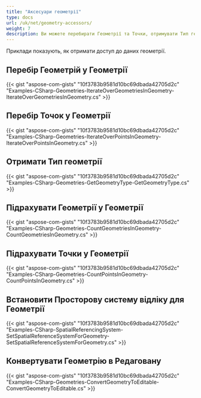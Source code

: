 ```yaml
---
title: "Аксесуари геометрії"
type: docs
url: /uk/net/geometry-accessors/
weight: 7
description: Ви можете перебирати Геометрії та Точки, отримувати Тип геометрії, підраховувати Точки та встановлювати Просторову систему відліку за допомогою GIS C# Library.
---
```


Приклади показують, як отримати доступ до даних геометрії. 

## **Перебір Геометрій у Геометрії**
{{< gist "aspose-com-gists" "10f3783b9581d10bc69dbada42705d2c" "Examples-CSharp-Geometries-IterateOverGeometriesInGeometry-IterateOverGeometriesInGeometry.cs" >}}
## **Перебір Точок у Геометрії**
{{< gist "aspose-com-gists" "10f3783b9581d10bc69dbada42705d2c" "Examples-CSharp-Geometries-IterateOverPointsInGeometry-IterateOverPointsInGeometry.cs" >}}
## **Отримати Тип геометрії**
{{< gist "aspose-com-gists" "10f3783b9581d10bc69dbada42705d2c" "Examples-CSharp-Geometries-GetGeometryType-GetGeometryType.cs" >}}
## **Підрахувати Геометрії у Геометрії**
{{< gist "aspose-com-gists" "10f3783b9581d10bc69dbada42705d2c" "Examples-CSharp-Geometries-CountGeometriesInGeometry-CountGeometriesInGeometry.cs" >}}
## **Підрахувати Точки у Геометрії**
{{< gist "aspose-com-gists" "10f3783b9581d10bc69dbada42705d2c" "Examples-CSharp-Geometries-CountPointsInGeometry-CountPointsInGeometry.cs" >}}
## **Встановити Просторову систему відліку для Геометрії**
{{< gist "aspose-com-gists" "10f3783b9581d10bc69dbada42705d2c" "Examples-CSharp-SpatialReferencingSystem-SetSpatialReferenceSystemForGeometry-SetSpatialReferenceSystemForGeometry.cs" >}}
## **Конвертувати Геометрію в Редаговану**
{{< gist "aspose-com-gists" "10f3783b9581d10bc69dbada42705d2c" "Examples-CSharp-Geometries-ConvertGeometryToEditable-ConvertGeometryToEditable.cs" >}}
